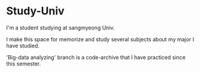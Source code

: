 # Study-Univ

I'm a student studying at sangmyeong Univ.

I make this space for memorize and study several subjects about my major I have studied.

'Big-data analyzing' branch is a code-archive that I have practiced since this semester.

